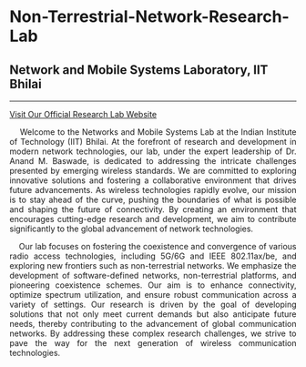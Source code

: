 # Non-Terrestrial-Network-Research-Lab
## Network and Mobile Systems Laboratory, IIT Bhilai

---
[Visit Our Official Research Lab Website](https://research.iitbhilai.ac.in/nams/)
<p align="justify">
&nbsp;&nbsp;&nbsp;&nbsp;Welcome to the Networks and Mobile Systems Lab at the Indian Institute of Technology (IIT) Bhilai. At the forefront of research and development in modern network technologies, our lab, under the expert leadership of Dr. Anand M. Baswade, is dedicated to addressing the intricate challenges presented by emerging wireless standards. We are committed to exploring innovative solutions and fostering a collaborative environment that drives future advancements. As wireless technologies rapidly evolve, our mission is to stay ahead of the curve, pushing the boundaries of what is possible and shaping the future of connectivity. By creating an environment that encourages cutting-edge research and development, we aim to contribute significantly to the global advancement of network technologies.
</p>
<p align="justify">
&nbsp;&nbsp;&nbsp;&nbsp;Our lab focuses on fostering the coexistence and convergence of various radio access technologies, including 5G/6G and IEEE 802.11ax/be, and exploring new frontiers such as non-terrestrial networks. We emphasize the development of software-defined networks, non-terrestrial platforms, and pioneering coexistence schemes. Our aim is to enhance connectivity, optimize spectrum utilization, and ensure robust communication across a variety of settings. Our research is driven by the goal of developing solutions that not only meet current demands but also anticipate future needs, thereby contributing to the advancement of global communication networks. By addressing these complex research challenges, we strive to pave the way for the next generation of wireless communication technologies.
</p>
